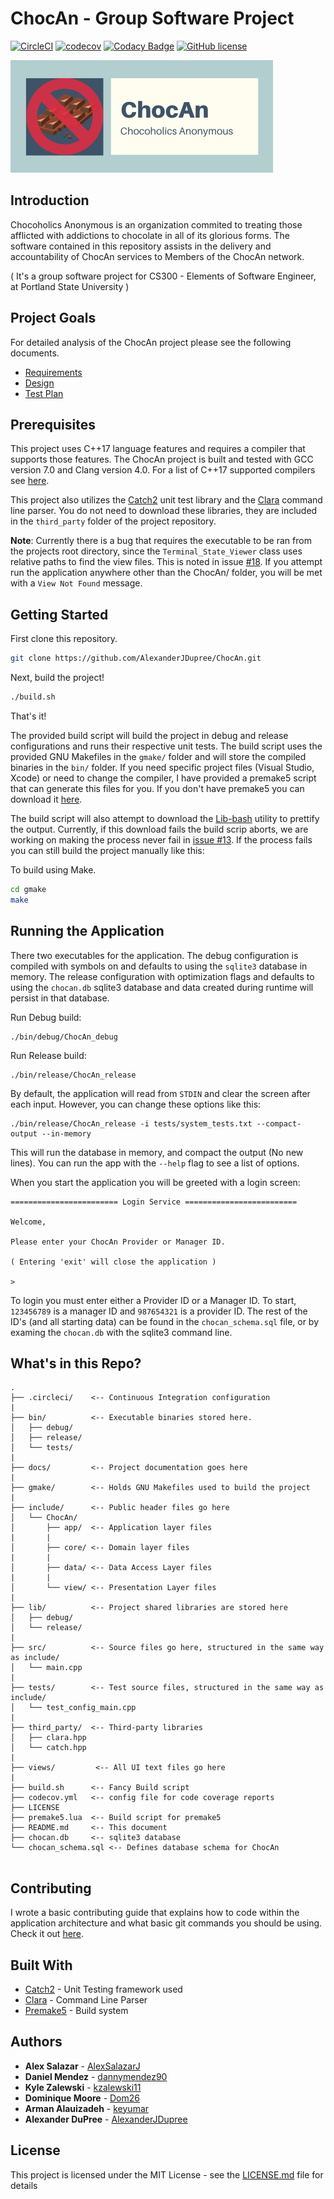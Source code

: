 # ChocAn - Group Software Project
[![CircleCI](https://circleci.com/gh/AlexanderJDupree/ChocAn.svg?style=svg)](https://circleci.com/gh/AlexanderJDupree/ChocAn)
[![codecov](https://codecov.io/gh/AlexanderJDupree/ChocAn/branch/master/graph/badge.svg)](https://codecov.io/gh/AlexanderJDupree/ChocAn)
[![Codacy Badge](https://api.codacy.com/project/badge/Grade/af9edf02e21b4343b34b8b64ff534b10)](https://www.codacy.com/manual/AlexanderJDupree/ChocAn?utm_source=github.com&amp;utm_medium=referral&amp;utm_content=AlexanderJDupree/ChocAn&amp;utm_campaign=Badge_Grade)
[![GitHub license](https://img.shields.io/badge/license-MIT-blue.svg)](https://github.com/AlexanderJDupree/ChocAn/blob/master/LICENSE)

![chocan](docs/ChocAn_Logo.png)

## Introduction

Chocoholics Anonymous is an organization commited to treating those afflicted with addictions to chocolate in all of its glorious forms. The software contained in this repository assists in the delivery and accountability of ChocAn services to Members of the ChocAn network. 

( It's a group software project for CS300 - Elements of Software Engineer, at Portland State University )

## Project Goals

For detailed analysis of the ChocAn project please see the following documents. 

* [Requirements](docs/ChocAn-Requirements.pdf)
* [Design](docs/ChocAn-Design.pdf)
* [Test Plan](docs/ChocAn-TestPlan.pdf)

## Prerequisites

This project uses C++17 language features and requires a compiler that supports those features. The ChocAn project is built and tested with GCC version 7.0 and Clang version 4.0. For a list of C++17 supported compilers see [here](https://en.cppreference.com/w/cpp/compiler_support). 

This project also utilizes the [Catch2](https://github.com/catchorg/Catch2) unit test library and the [Clara](https://github.com/catchorg/Clara) command line parser. You do not need to download these libraries, they are included in the `third_party` folder of the project repository. 

**Note**: Currently there is a bug that requires the executable to be ran from the projects root directory, since the `Terminal_State_Viewer` class uses relative paths to find the view files. This is noted in issue [#18](https://github.com/AlexanderJDupree/ChocAn/issues/18). If you attempt run the application anywhere other than the ChocAn/ folder, you will be met with a `View Not Found` message. 

## Getting Started

First clone this repository. 

```bash
git clone https://github.com/AlexanderJDupree/ChocAn.git
```

Next, build the project!

```bash
./build.sh
```

That's it!

The provided build script will build the project in debug and release configurations and runs their respective unit tests. The build script uses the provided GNU Makefiles in the `gmake/` folder and will store the compiled binaries in the `bin/` folder. If you need specific project files (Visual Studio, Xcode) or need to change the compiler, I have provided a premake5 script that can generate this files for you. If you don't have premake5 you can download it [here](https://premake.github.io/download.html).

The build script will also attempt to download the [Lib-bash](https://github.com/pioneerworks/lib-bash) utility to prettify the output. Currently, if this download fails the build scrip aborts, we are working on making the process never fail in [issue #13](https://github.com/AlexanderJDupree/ChocAn/issues/13). If the process fails you can still build the project manually like this:

To build using Make. 
```bash
cd gmake
make 
```

## Running the Application

There two executables for the application. The debug configuration is compiled with symbols on and defaults to using the `sqlite3` database in memory. The release configuration with optimization flags and defaults to using the `chocan.db` sqlite3 database and data created during runtime will persist in that database. 

Run Debug build:
```
./bin/debug/ChocAn_debug
```

Run Release build:
```
./bin/release/ChocAn_release 
```

By default, the application will read from `STDIN` and clear the screen after each input. However, you can change these options like this:

```
./bin/release/ChocAn_release -i tests/system_tests.txt --compact-output --in-memory
```

This will run the database in memory, and compact the output (No new lines). You can run the app with the `--help` flag to see a list of options. 

When you start the application you will be greeted with a login screen:

```
======================== Login Service =========================

Welcome, 

Please enter your ChocAn Provider or Manager ID. 

( Entering 'exit' will close the application )

> 
```

To login you must enter either a Provider ID or a Manager ID. To start, `123456789` is a manager ID and `987654321` is a provider ID. The rest of the ID's (and all starting data) can be found in the `chocan_schema.sql` file, or by examing the `chocan.db` with the sqlite3 command line. 

## What's in this Repo?

```
.
├── .circleci/    <-- Continuous Integration configuration
|
├── bin/          <-- Executable binaries stored here.
│   ├── debug/
│   ├── release/
│   └── tests/
|
├── docs/         <-- Project documentation goes here
|
├── gmake/        <-- Holds GNU Makefiles used to build the project
|
├── include/      <-- Public header files go here
│   └── ChocAn/
│       ├── app/  <-- Application layer files
|       |   
│       ├── core/ <-- Domain layer files
|       |
│       ├── data/ <-- Data Access Layer files
|       |
│       └── view/ <-- Presentation Layer files
|   
├── lib/          <-- Project shared libraries are stored here
│   ├── debug/
│   └── release/
|
├── src/          <-- Source files go here, structured in the same way as include/
│   └── main.cpp
|
├── tests/        <-- Test source files, structured in the same way as include/
│   └── test_config_main.cpp
|
├── third_party/  <-- Third-party libraries
│   ├── clara.hpp
│   └── catch.hpp
|
├── views/         <-- All UI text files go here
|
├── build.sh      <-- Fancy Build script
├── codecov.yml   <-- config file for code coverage reports
├── LICENSE
├── premake5.lua  <-- Build script for premake5
├── README.md     <-- This document
├── chocan.db     <-- sqlite3 database
└── chocan_schema.sql <-- Defines database schema for ChocAn


```

## Contributing

I wrote a basic contributing guide that explains how to code within the application architecture and what basic git commands you should be using. Check it out [here](https://github.com/AlexanderJDupree/ChocAn/blob/master/docs/contributing.md).

## Built With

* [Catch2](https://github.com/catchorg/Catch2) - Unit Testing framework used
* [Clara](https://github.com/catchorg/Clara) - Command Line Parser
* [Premake5](https://premake.github.io/download.html) - Build system

## Authors

* **Alex Salazar**  - [AlexSalazarJ](https://github.com/AlexSalazarJ)
* **Daniel Mendez** - [dannymendez90](https://github.com/dannymendez90)
* **Kyle Zalewski** - [kzalewski11](https://github.com/kzalewski11)
* **Dominique Moore** - [Dom26](https://github.com/Dom26)
* **Arman Alauizadeh** - [keyumar](https://github.com/Keyumar)
* **Alexander DuPree** - [AlexanderJDupree](https://github.com/AlexanderJDupree)

## License

This project is licensed under the MIT License - see the [LICENSE.md](https://raw.githubusercontent.com/AlexanderJDupree/BigInt/master/LICENSE) file for details

